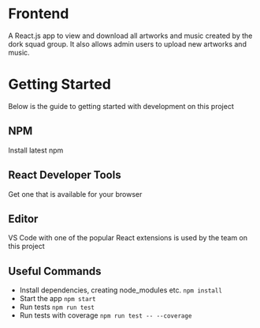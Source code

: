 # Frontend

A React.js app to view and download all artworks and music created by the dork squad group. It also allows admin users to upload new artworks and music.


# Getting Started

Below is the guide to getting started with development on this project

## NPM

Install latest npm

## React Developer Tools

Get one that is available for your browser

## Editor

VS Code with one of the popular React extensions is used by the team on this project

## Useful Commands
- Install dependencies, creating node_modules etc. `npm install`
- Start the app `npm start`
- Run tests `npm run test`
- Run tests with coverage `npm run test -- --coverage`
